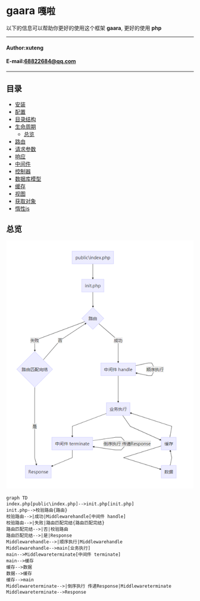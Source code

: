 **gaara** `嘎啦`
==========================
以下的信息可以帮助你更好的使用这个框架 **gaara**, 更好的使用 **php**
****
#### Author:xuteng
#### E-mail:68822684@qq.com
****
## 目录
* [安装](/helper/install.md)
* [配置](/helper/configure.md)
* [目录结构](/helper/catalog.md)
* [生命周期](/helper/cycle.md)
    * [总览](#总览)
* [路由](/helper/route.md)
* [请求参数](/helper/request.md)
* [响应](/helper/response.md)
* [中间件](/helper/middleware.md)
* [控制器](/helper/controller.md)
* [数据库模型](/helper/model.md)
* [缓存](/helper/cache.md)
* [视图](/helper/view.md)
* [获取对象](/helper/getobj.md)
* [惰性js](/helper/inertjs.md)
## 总览

![图](/helper/img/cycle.png)

```
graph TD
index.php[public\index.php]-->init.php[init.php]
init.php-->校验路由{路由}
校验路由-->|成功|Middlewarehandle[中间件 handle]
校验路由-->|失败|路由匹配完结{路由匹配完结}
路由匹配完结-->|否|校验路由
路由匹配完结-->|是|Response
Middlewarehandle-->|顺序执行|Middlewarehandle
Middlewarehandle-->main[业务执行]
main-->Middlewareterminate[中间件 terminate]
main-->缓存
缓存-->数据
数据-->缓存
缓存-->main
Middlewareterminate-->|倒序执行 传递Response|Middlewareterminate
Middlewareterminate-->Response

```